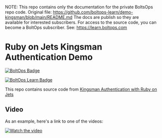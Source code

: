 <!-- note marker start -->
NOTE: This repo contains only the documentation for the private BoltsOps repo code.
Original file: https://github.com/boltops-learn/demo-kingsman/blob/main/README.md
The docs are publish so they are available for interested subscribers.
For access to the source code, you can become a BoltOps subscriber.
See: https://learn.boltops.com

<!-- note marker end -->

# Ruby on Jets Kingsman Authentication Demo

[![BoltOps Badge](https://img.boltops.com/boltops/badges/boltops-badge.png)](https://www.boltops.com)

[![BoltOps Learn Badge](https://img.boltops.com/boltops-learn/boltops-learn.png)](https://learn.boltops.com)

This repo contains source code from [Kingsman Authentication with Ruby on Jets](https://learn.boltops.com/courses/ruby-on-jets-guide/lessons/kingsman-authentication-with-ruby-on-jets)

## Video

As an example, here's a link to one of the videos:

[![Watch the video](https://learn-uploads.boltops.com/5pmcdm5zrgdjxul1pf1g9bz91lmn)](https://learn.boltops.com/courses/ruby-on-jets-guide/lessons/kingsman-authentication-with-ruby-on-jets)

